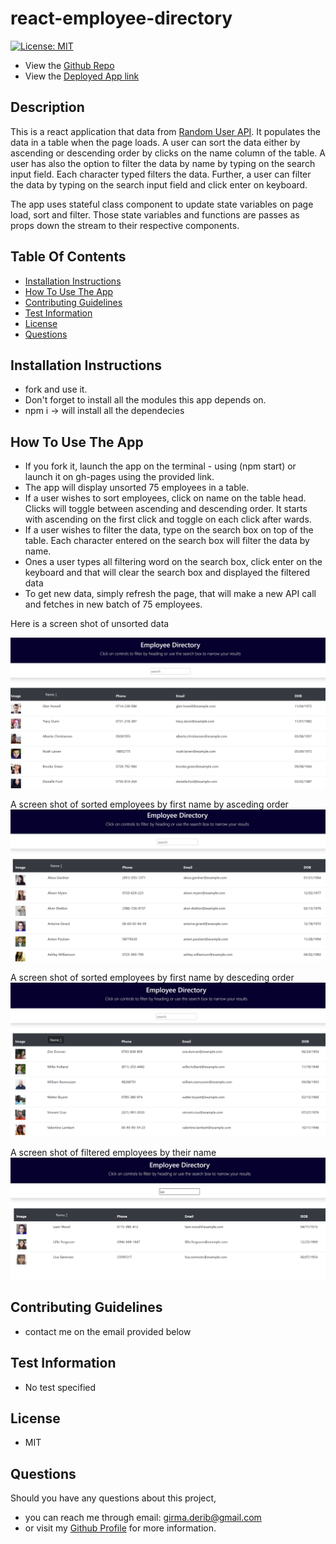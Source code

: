 # react-employee-directory
[![License: MIT](https://img.shields.io/badge/License-MIT-yellow.svg)](https://opensource.org/licenses/MIT)

* View the [Github Repo](https://github.com/girmaD/react-employee-directory)
* View the [Deployed App link](https://girmad.github.io/react-employee-directory/)


## Description
  This is a react application that data from [Random User API](https://randomuser.me/). It populates the data in a table when the page loads. A user can sort the data either by ascending or descending order by clicks on the name column of the table. A user has also the option to filter the data by name by typing on the search input field. Each character typed filters the data. Further, a user can filter the data by typing on the search input field and click enter on keyboard.

  The app uses stateful class component to update state variables on page load, sort and filter. Those state variables and functions are passes as props down the stream to their respective components.
    

## Table Of Contents 
* [Installation Instructions](#Installation-Instructions)
* [How To Use The App](#How-To-Use-The-App)
* [Contributing Guidelines](#Contributing-Guidelines)
* [Test Information](#Test-Information)
* [License](#License)
* [Questions](#Questions)


## Installation Instructions

 * fork and use it.
 * Don't forget to install all the modules this app depends on.
 * npm i -> will install all the dependecies

## How To Use The App
- If you fork it, launch the app on the terminal - using (npm start) or launch it on gh-pages using the provided link.
- The app will display unsorted 75 employees in a table.
- If a user wishes to sort employees, click on name on the table head. Clicks will toggle between ascending and descending order. It starts with ascending on the first click and toggle on each click after wards.
- If a user wishes to filter the data, type on the search box on top of the table. Each character entered on the search box will filter the data by name.
- Ones a user types all filtering word on the search box, click enter on the keyboard and that will clear the search box and displayed the filtered data
- To get new data, simply refresh the page, that will make a new API call and fetches in new batch of 75 employees.

Here is a screen shot of unsorted data

![Alt text](./public/assets/mainPage.png)


A screen shot of sorted employees by first name by asceding order
![Alt text](./public/assets/ascending.png) 


A screen shot of sorted employees by first name by desceding order
![Alt text](./public/assets/descending.png)


A screen shot of filtered employees by their name 
![Alt text](./public/assets/filtered.png)

## Contributing Guidelines
 * contact me on the email provided below

## Test Information
  * No test specified

## License

 * MIT

## Questions

Should you have any questions about this project,
  * you can reach me through email: [girma.derib@gmail.com](mailto:girma.derib@gmail.com) 
  * or visit my [Github Profile](https://github.com/girmaD) for more information.
